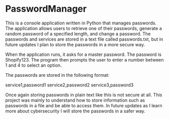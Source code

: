 # PasswordManager
This is a console application written in Python that manages passwords.  The application allows users to retrieve one of their passwords, generate a random password of a specified length, and change a password.  The passwords and services are stored in a text file called passwords.txt, but in future updates I plan to store the passwords in a more secure way.  

When the application runs, it asks for a master password.  The password is Shopify123.  The program then prompts the user to enter a number between 1 and 4 to select an option.  

The passwords are stored in the following format:

service1,password1
service2,password2
service3,password3

Once again storing passwords in plain text like this is not secure at all.  This project was mainly to understand how to store information such as passwords in a file and be able to access them.  In future updates as I learn more about cybersecurity I will store the passwords in a safer way.   
